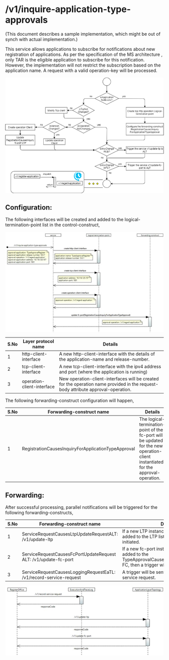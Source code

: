 # /v1/inquire-application-type-approvals

(This document describes a sample implementation, which might be out of synch with actual implementation.)

This service allows applications to subscribe for notifications about new registration of applications. As per the specification of the MS architecture , only TAR is the eligible application to subscribe for this notification. However, the implementation will not restrict the subscription based on the application name. A request with a valid operation-key will be processed.

![](./images/InquireApplicationTypeApproval/Picture1.jpg)

## Configuration:

The following interfaces will be created and added to the logical-termination-point list in the control-construct,

![](./images/InquireApplicationTypeApproval/Picture2.jpg)

| **S.No** | **Layer protocol name** | **Details** |
| --- | --- | --- |
| 1 | http-client-interface | A new http-client-interface with the details of the application-name and release-number. |
| 2 | tcp-client-interface | A new tcp-client-interface with the ipv4 address and port (where the application is running) |
| 3 | operation-client-interface | New operation-client-interfaces will be created for the operation name provided in the request-body attribute approval-operation. |

The following forwarding-construct configuration will happen,

| **S.No** | **Forwarding-construct name** | **Details** |
| --- | --- | --- |
| 1 | RegistrationCausesInquiryForApplicationTypeApproval | The logical-termination-point of the fc-port will be updated for the new operation-client instantiated for the approval-operation. |

## Forwarding:

After successful processing, parallel notifications will be triggered for the following forwarding-constructs,

| **S.No** | **Forwarding-construct name** | **Details** |
| --- | --- | --- |
| 1 | ServiceRequestCausesLtpUpdateRequestALT: /v1/update-ltp | If a new LTP instance gets created and added to the LTP list, then a trigger will be initiated. |
| 2 | ServiceRequestCausesFcPortUpdateRequest ALT: /v1/update-fc-port | If a new fc-port instance gets created and added to the TypeApprovalCausesRequestForEmbedding FC, then a trigger will be initiated. |
| 3 | ServiceRequestCausesLoggingRequestEaTL: /v1/record-service-request | A trigger will be sent to EaTL to record the service request. |

![](./images/InquireApplicationTypeApproval/Picture3.jpg)